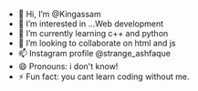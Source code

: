 - 👋 Hi, I’m @Kingassam
- 👀 I’m interested in ...Web development
- 🌱 I’m currently learning c++ and python
- 💞️ I’m looking to collaborate on html and js
- 📫 Instagram profile @strange_ashfaque
- 😄 Pronouns: i don't know!
- ⚡ Fun fact: you cant learn coding without me.

<!---
Kingassam/Kingassam is a ✨ special ✨ repository because its `README.md` (this file) appears on your GitHub profile.
You can click the Preview link to take a look at your changes.
--->
